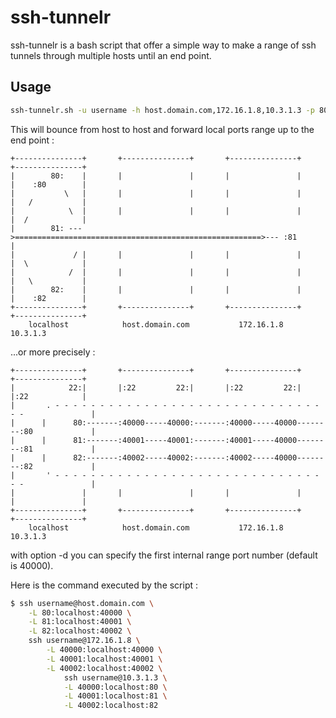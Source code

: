 # ssh-tunnelr

ssh-tunnelr is a bash script that offer a simple way to make a range of
ssh tunnels through multiple hosts until an end point.

## Usage

```bash
ssh-tunnelr.sh -u username -h host.domain.com,172.16.1.8,10.3.1.3 -p 80:82
````
This will bounce from host to host and forward local ports range up to the end point :
````
+---------------+       +---------------+       +---------------+       +---------------+
|        80:    |       |               |       |               |       |    :80        |
|           \   |       |               |       |               |       |   /           |
|            \  |       |               |       |               |       |  /            |
|        81: --->=======================================================>--- :81        |
|             / |       |               |       |               |       |  \            |
|            /  |       |               |       |               |       |   \           |
|        82:    |       |               |       |               |       |    :82        |
+---------------+       +---------------+       +---------------+       +---------------+
    localhost            host.domain.com           172.16.1.8               10.3.1.3
````
...or more precisely :
````
+---------------+       +---------------+       +---------------+       +---------------+
|            22:|       |:22         22:|       |:22         22:|       |:22            |
|       . - - - - - - - - - - - - - - - - - - - - - - - - - - - - - - - -               |
|      |      80:-------:40000-----40000:-------:40000-----40000--------:80             |
|      |      81:-------:40001-----40001:-------:40001-----40000--------:81             |
|      |      82:-------:40002-----40002:-------:40002-----40000--------:82             |
|       ' - - - - - - - - - - - - - - - - - - - - - - - - - - - - - - - -               |
|               |       |               |       |               |       |               |
+---------------+       +---------------+       +---------------+       +---------------+
    localhost            host.domain.com           172.16.1.8               10.3.1.3
````
with option -d you can specify the first internal range port number (default is 40000).

Here is the command executed by the script :
```bash
$ ssh username@host.domain.com \
    -L 80:localhost:40000 \
    -L 81:localhost:40001 \
    -L 82:localhost:40002 \
    ssh username@172.16.1.8 \
        -L 40000:localhost:40000 \
        -L 40001:localhost:40001 \
        -L 40002:localhost:40002 \
            ssh username@10.3.1.3 \
            -L 40000:localhost:80 \
            -L 40001:localhost:81 \
            -L 40002:localhost:82
````
